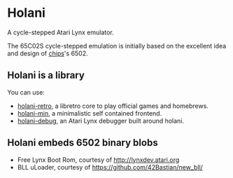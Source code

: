 # Holani
A cycle-stepped Atari Lynx emulator. 

The 65C02S cycle-stepped emulation is initially based on the excellent idea and design of [chips](https://github.com/floooh/chips)'s 6502.

## Holani is a library
You can use:
* [holani-retro](https://github.com/LLeny/holani-retro), a libretro core to play official games and homebrews. 
* [holani-min](https://github.com/LLeny/holani-min), a minimalistic self contained frontend.
* [holani-debug](https://github.com/LLeny/holani-debug), an Atari Lynx debugger built around holani.

## Holani embeds 6502 binary blobs
* Free Lynx Boot Rom, courtesy of  http://lynxdev.atari.org
* BLL uLoader, courtesy of https://github.com/42Bastian/new_bll/
